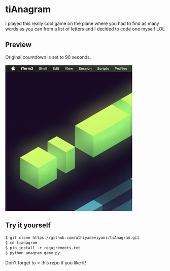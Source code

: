 # tiAnagram
I played this really cool game on the plane where you had to find as many words as you can from a list of letters and I decided to code one myself LOL

## Preview
Original countdown is set to 90 seconds.
<br>
<br>
<img src="tianagram.gif" width="400"/>

## Try it yourself
```
$ git clone https://github.com/athiyadeviyani/tiAnagram.git
$ cd tianagram
$ pip install -r requirements.txt
$ python anagram_game.py
```
Don't forget to ⭐️ this repo if you like it!
